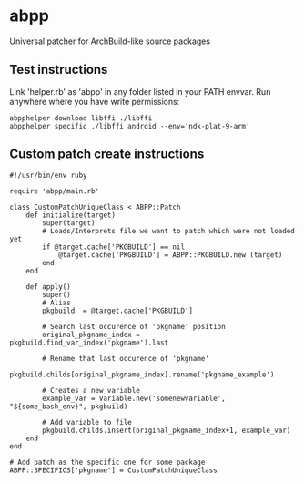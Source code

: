 # abpp
Universal patcher for ArchBuild-like source packages

## Test instructions
Link 'helper.rb' as  'abpp' in any folder listed in your PATH envvar.
Run anywhere where you have write permissions:
```
abpphelper download libffi ./libffi
abpphelper specific ./libffi android --env='ndk-plat-9-arm'
```

## Custom patch create instructions
```
#!/usr/bin/env ruby

require 'abpp/main.rb'

class CustomPatchUniqueClass < ABPP::Patch
	def initialize(target)
		super(target)
		# Loads/Interprets file we want to patch which were not loaded yet
		if @target.cache['PKGBUILD'] == nil
			@target.cache['PKGBUILD'] = ABPP::PKGBUILD.new (target)
		end
	end
	
	def apply()
		super()
		# Alias
		pkgbuild  = @target.cache['PKGBUILD']
		
		# Search last occurence of 'pkgname' position
		original_pkgname_index = pkgbuild.find_var_index('pkgname').last
		
		# Rename that last occurence of 'pkgname'
		pkgbuild.childs[original_pkgname_index].rename('pkgname_example')
		
		# Creates a new variable
		example_var = Variable.new('somenewvariable', "${some_bash_env}", pkgbuild)
		
		# Add variable to file
		pkgbuild.childs.insert(original_pkgname_index+1, example_var)
	end
end

# Add patch as the specific one for some package
ABPP::SPECIFICS['pkgname'] = CustomPatchUniqueClass

```
